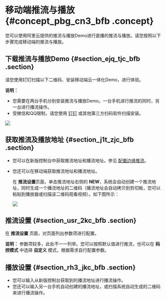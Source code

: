 # 移动端推流与播放 {#concept_pbg_cn3_bfb .concept}

您可以使用阿里云提供的推流与播放Demo进行直播的推流与播放。请您按照以下步骤完成移动端的推流与播放。

## 下载推流与播放Demo {#section_ejq_tjc_bfb .section}

请您使用钉钉扫描以下二维码、安装移动端云一体化Demo，进行体验。

**说明：** 

-   您需要在两台手机分别安装推流与播放Demo。一台手机进行推流的同时，另一台进行播流操作。
-   受微信和QQ限制，请您使用 [钉钉](https://itunes.apple.com/cn/app/%E9%92%89%E9%92%89/id930368978?spm=a2c4g.11186623.2.4.3c50650ctVEl77&mt=8) 或其他第三方扫码软件扫描安装。

![](http://static-aliyun-doc.oss-cn-hangzhou.aliyuncs.com/assets/img/20640/154504688713723_zh-CN.png)

## 获取推流及播放地址 {#section_j1t_zjc_bfb .section}

-   您可以在新版控制台中获取推流地址和播流地址。参见 [配置边缘推流](intl.zh-CN/用户指南/推播流配置/配置边缘推流.md#)。

-   您还可以在移动端获取推流地址和播流地址。

    在 **推流设置**页面，单击推流地址右侧的 **NEW**，系统会自动创建一个推流地址，同时生成一个播流地址的二维码（播流地址会自动拷贝到剪切板，您可以粘贴到播放器或扫描该二维码观看视频）。如下图所示：

    ![](http://static-aliyun-doc.oss-cn-hangzhou.aliyuncs.com/assets/img/20640/154504688713724_zh-CN.png)


## 推流设置 {#section_usr_2kc_bfb .section}

在 **推流设置** 页面，对页面列出参数项进行配置。

**说明：** 参数项较多，此处不一一列举。您可以按照默认值进行推流，也可以在 **码控模式** 中选择 **自定义** 模式，根据需求自行配置参数。

## 播放设置 {#section_rh3_jkc_bfb .section}

-   您可以输入从新版控制台获取到的播流地址进行播流操作。
-   您还可以输入另一台手机自动创建的播流地址，或扫描系统自动生成的二维码来进行播流操作。

